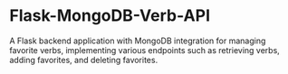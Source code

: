 # Flask-MongoDB-Verb-API
 A Flask backend application with MongoDB integration for managing favorite verbs, implementing various endpoints such as retrieving verbs, adding favorites, and deleting favorites.

